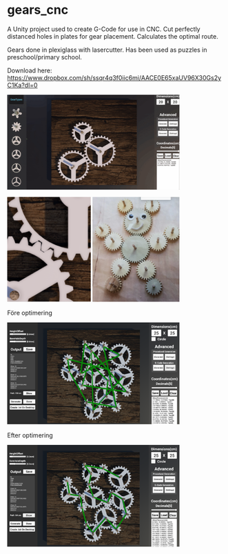 # gears_cnc
A Unity project used to create G-Code for use in CNC. Cut perfectly distanced holes in plates for gear placement.
Calculates the optimal route.

Gears done in plexiglass with lasercutter. Has been used as puzzles in preschool/primary school.

Download here: https://www.dropbox.com/sh/ssqr4q3f0iic6mi/AACE0E65xaUV96X30Gs2yC1Ka?dl=0



<img src="https://raw.githubusercontent.com/theolundqvist/images_for_readme/main/gear2.png" width="400" />

<p float="left">
  <img src="https://raw.githubusercontent.com/theolundqvist/images_for_readme/main/gear1.png" height="243" />
  <img src="https://raw.githubusercontent.com/theolundqvist/images_for_readme/main/gear3.png" height="243" />
</p>

<p>Före optimering</p>
<img src="https://raw.githubusercontent.com/theolundqvist/images_for_readme/main/gear5.png" width="400" />
<p>Efter optimering</p>
<img src="https://raw.githubusercontent.com/theolundqvist/images_for_readme/main/gear4.png" width="400" />

